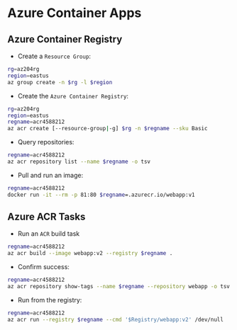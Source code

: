 # Azure Container Apps

## Azure Container Registry

- Create a `Resource Group`:

```bash
rg=az204rg
region=eastus
az group create -n $rg -l $region
```

- Create the `Azure Container Registry`:

```bash
rg=az204rg
region=eastus
regname=acr4588212
az acr create [--resource-group|-g] $rg -n $regname --sku Basic
```

- Query repositories:

```bash
regname=acr4588212
az acr repository list --name $regname -o tsv
```

- Pull and run an image:

```bash
regname=acr4588212
docker run -it --rm -p 81:80 $regname=.azurecr.io/webapp:v1
```

## Azure ACR Tasks

- Run an `ACR` build task

```bash
regname=acr4588212
az acr build --image webapp:v2 --registry $regname .
```

- Confirm success:

```bash
regname=acr4588212
az acr repository show-tags --name $regname --repository webapp -o tsv
```

- Run from the registry:

```bash
regname=acr4588212
az acr run --registry $regname --cmd '$Registry/webapp:v2' /dev/null
```
